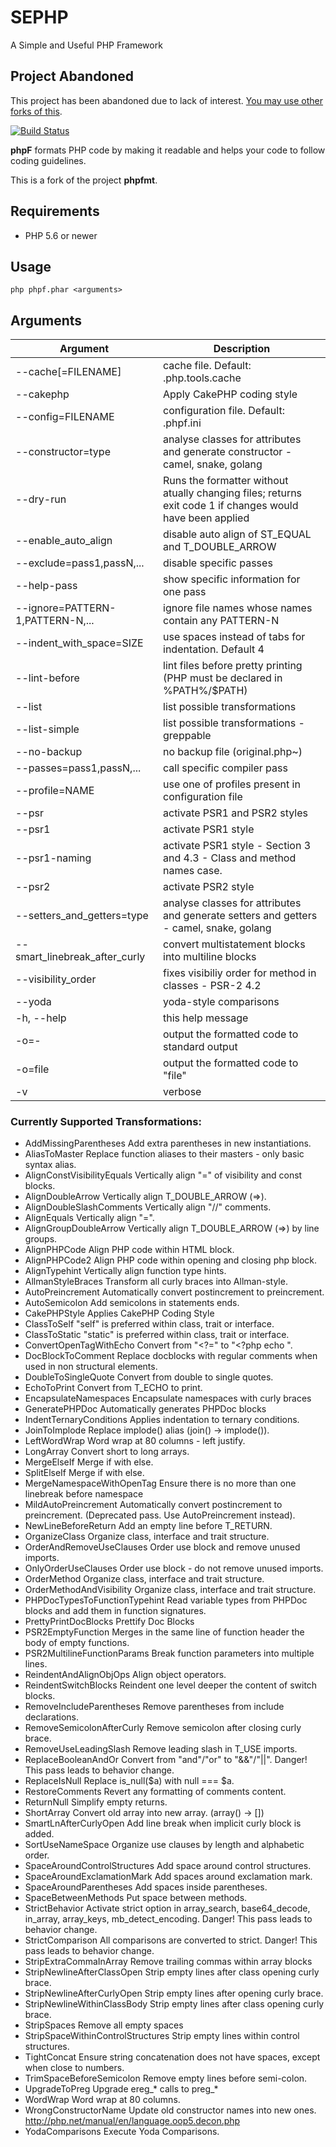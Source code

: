 # SEPHP
A Simple and Useful PHP Framework

## Project Abandoned

This project has been abandoned due to lack of interest. [You may use other forks of this](https://github.com/subins2000/phpF/network).

[![Build Status](https://travis-ci.org/subins2000/phpF.svg?branch=master)](https://travis-ci.org/subins2000/phpF)

**phpF** formats PHP code by making it readable and helps your code to follow coding guidelines.

This is a fork of the project **phpfmt**.

## Requirements

* PHP 5.6 or newer

## Usage

```
php phpf.phar <arguments>
```

## Arguments

| Argument | Description |
| -------- | ----------- |
| --cache[=FILENAME] | cache file. Default: .php.tools.cache |
| --cakephp | Apply CakePHP coding style |
| --config=FILENAME | configuration file. Default: .phpf.ini |
| --constructor=type | analyse classes for attributes and generate constructor - camel, snake, golang |
| --dry-run | Runs the formatter without atually changing files; returns exit code 1 if changes would have been applied |
| --enable_auto_align | disable auto align of ST_EQUAL and T_DOUBLE_ARROW |
| --exclude=pass1,passN,... | disable specific passes |
| --help-pass | show specific information for one pass |
| --ignore=PATTERN-1,PATTERN-N,... | ignore file names whose names contain any PATTERN-N |
| --indent_with_space=SIZE | use spaces instead of tabs for indentation. Default 4 |
| --lint-before | lint files before pretty printing (PHP must be declared in %PATH%/$PATH) |
| --list | list possible transformations |
| --list-simple | list possible transformations - greppable |
| --no-backup | no backup file (original.php~) |
| --passes=pass1,passN,... | call specific compiler pass |
| --profile=NAME | use one of profiles present in configuration file |
| --psr | activate PSR1 and PSR2 styles |
| --psr1 | activate PSR1 style |
| --psr1-naming | activate PSR1 style - Section 3 and 4.3 - Class and method names case. |
| --psr2 | activate PSR2 style |
| --setters_and_getters=type | analyse classes for attributes and generate setters and getters - camel, snake, golang |
| --smart_linebreak_after_curly | convert multistatement blocks into multiline blocks |
| --visibility_order | fixes visibiliy order for method in classes - PSR-2 4.2 |
| --yoda | yoda-style comparisons |
| -h, --help | this help message |
| -o=- | output the formatted code to standard output |
| -o=file | output the formatted code to "file" |
| -v | verbose |


### Currently Supported Transformations:

 * AddMissingParentheses             Add extra parentheses in new instantiations.
 * AliasToMaster                     Replace function aliases to their masters - only basic syntax alias.
 * AlignConstVisibilityEquals        Vertically align "=" of visibility and const blocks.
 * AlignDoubleArrow                  Vertically align T_DOUBLE_ARROW (=>).
 * AlignDoubleSlashComments          Vertically align "//" comments.
 * AlignEquals                       Vertically align "=".
 * AlignGroupDoubleArrow             Vertically align T_DOUBLE_ARROW (=>) by line groups.
 * AlignPHPCode                      Align PHP code within HTML block.
 * AlignPHPCode2                     Align PHP code within opening and closing php block.
 * AlignTypehint                     Vertically align function type hints.
 * AllmanStyleBraces                 Transform all curly braces into Allman-style.
 * AutoPreincrement                  Automatically convert postincrement to preincrement.
 * AutoSemicolon                     Add semicolons in statements ends.
 * CakePHPStyle                      Applies CakePHP Coding Style
 * ClassToSelf                       "self" is preferred within class, trait or interface.
 * ClassToStatic                     "static" is preferred within class, trait or interface.
 * ConvertOpenTagWithEcho            Convert from "<?=" to "<?php echo ".
 * DocBlockToComment                 Replace docblocks with regular comments when used in non structural elements.
 * DoubleToSingleQuote               Convert from double to single quotes.
 * EchoToPrint                       Convert from T_ECHO to print.
 * EncapsulateNamespaces             Encapsulate namespaces with curly braces
 * GeneratePHPDoc                    Automatically generates PHPDoc blocks
 * IndentTernaryConditions           Applies indentation to ternary conditions.
 * JoinToImplode                     Replace implode() alias (join() -> implode()).
 * LeftWordWrap                      Word wrap at 80 columns - left justify.
 * LongArray                         Convert short to long arrays.
 * MergeElseIf                       Merge if with else.
 * SplitElseIf                       Merge if with else.
 * MergeNamespaceWithOpenTag         Ensure there is no more than one linebreak before namespace
 * MildAutoPreincrement              Automatically convert postincrement to preincrement. (Deprecated pass. Use AutoPreincrement instead).
 * NewLineBeforeReturn               Add an empty line before T_RETURN.
 * OrganizeClass                     Organize class, interface and trait structure.
 * OrderAndRemoveUseClauses          Order use block and remove unused imports.
 * OnlyOrderUseClauses               Order use block - do not remove unused imports.
 * OrderMethod                       Organize class, interface and trait structure.
 * OrderMethodAndVisibility          Organize class, interface and trait structure.
 * PHPDocTypesToFunctionTypehint     Read variable types from PHPDoc blocks and add them in function signatures.
 * PrettyPrintDocBlocks              Prettify Doc Blocks
 * PSR2EmptyFunction                 Merges in the same line of function header the body of empty functions.
 * PSR2MultilineFunctionParams       Break function parameters into multiple lines.
 * ReindentAndAlignObjOps            Align object operators.
 * ReindentSwitchBlocks              Reindent one level deeper the content of switch blocks.
 * RemoveIncludeParentheses          Remove parentheses from include declarations.
 * RemoveSemicolonAfterCurly         Remove semicolon after closing curly brace.
 * RemoveUseLeadingSlash             Remove leading slash in T_USE imports.
 * ReplaceBooleanAndOr               Convert from "and"/"or" to "&&"/"||". Danger! This pass leads to behavior change.
 * ReplaceIsNull                     Replace is_null($a) with null === $a.
 * RestoreComments                   Revert any formatting of comments content.
 * ReturnNull                        Simplify empty returns.
 * ShortArray                        Convert old array into new array. (array() -> [])
 * SmartLnAfterCurlyOpen             Add line break when implicit curly block is added.
 * SortUseNameSpace                  Organize use clauses by length and alphabetic order.
 * SpaceAroundControlStructures      Add space around control structures.
 * SpaceAroundExclamationMark        Add spaces around exclamation mark.
 * SpaceAroundParentheses            Add spaces inside parentheses.
 * SpaceBetweenMethods               Put space between methods.
 * StrictBehavior                    Activate strict option in array_search, base64_decode, in_array, array_keys, mb_detect_encoding. Danger! This pass leads to behavior change.
 * StrictComparison                  All comparisons are converted to strict. Danger! This pass leads to behavior change.
 * StripExtraCommaInArray            Remove trailing commas within array blocks
 * StripNewlineAfterClassOpen        Strip empty lines after class opening curly brace.
 * StripNewlineAfterCurlyOpen        Strip empty lines after opening curly brace.
 * StripNewlineWithinClassBody       Strip empty lines after class opening curly brace.
 * StripSpaces                       Remove all empty spaces
 * StripSpaceWithinControlStructures Strip empty lines within control structures.
 * TightConcat                       Ensure string concatenation does not have spaces, except when close to numbers.
 * TrimSpaceBeforeSemicolon          Remove empty lines before semi-colon.
 * UpgradeToPreg                     Upgrade ereg_* calls to preg_*
 * WordWrap                          Word wrap at 80 columns.
 * WrongConstructorName              Update old constructor names into new ones. http://php.net/manual/en/language.oop5.decon.php
 * YodaComparisons                   Execute Yoda Comparisons.

